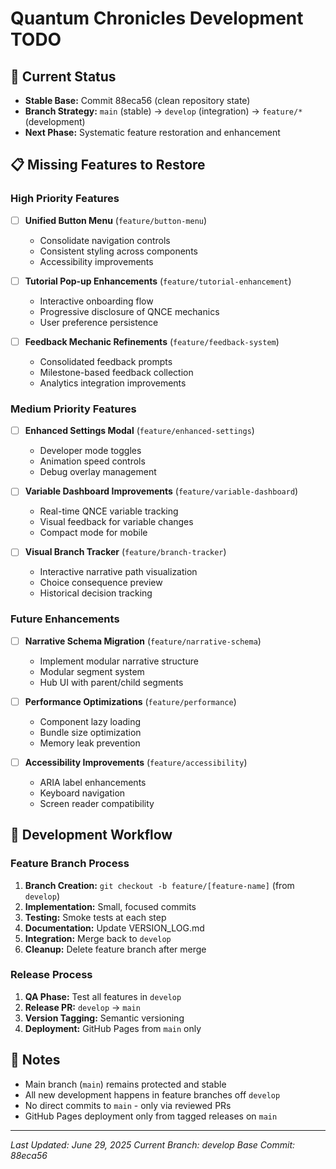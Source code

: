 # Quantum Chronicles Development TODO

## 🎯 Current Status
- **Stable Base:** Commit 88eca56 (clean repository state)
- **Branch Strategy:** `main` (stable) → `develop` (integration) → `feature/*` (development)
- **Next Phase:** Systematic feature restoration and enhancement

## 📋 Missing Features to Restore

### High Priority Features
- [ ] **Unified Button Menu** (`feature/button-menu`)
  - Consolidate navigation controls
  - Consistent styling across components
  - Accessibility improvements

- [ ] **Tutorial Pop-up Enhancements** (`feature/tutorial-enhancement`)
  - Interactive onboarding flow
  - Progressive disclosure of QNCE mechanics
  - User preference persistence

- [ ] **Feedback Mechanic Refinements** (`feature/feedback-system`)
  - Consolidated feedback prompts
  - Milestone-based feedback collection
  - Analytics integration improvements

### Medium Priority Features
- [ ] **Enhanced Settings Modal** (`feature/enhanced-settings`)
  - Developer mode toggles
  - Animation speed controls
  - Debug overlay management

- [ ] **Variable Dashboard Improvements** (`feature/variable-dashboard`)
  - Real-time QNCE variable tracking
  - Visual feedback for variable changes
  - Compact mode for mobile

- [ ] **Visual Branch Tracker** (`feature/branch-tracker`)
  - Interactive narrative path visualization
  - Choice consequence preview
  - Historical decision tracking

### Future Enhancements
- [ ] **Narrative Schema Migration** (`feature/narrative-schema`)
  - Implement modular narrative structure
  - Modular segment system
  - Hub UI with parent/child segments

- [ ] **Performance Optimizations** (`feature/performance`)
  - Component lazy loading
  - Bundle size optimization
  - Memory leak prevention

- [ ] **Accessibility Improvements** (`feature/accessibility`)
  - ARIA label enhancements
  - Keyboard navigation
  - Screen reader compatibility

## 🔄 Development Workflow

### Feature Branch Process
1. **Branch Creation:** `git checkout -b feature/[feature-name]` (from `develop`)
2. **Implementation:** Small, focused commits
3. **Testing:** Smoke tests at each step
4. **Documentation:** Update VERSION_LOG.md
5. **Integration:** Merge back to `develop`
6. **Cleanup:** Delete feature branch after merge

### Release Process
1. **QA Phase:** Test all features in `develop`
2. **Release PR:** `develop` → `main`
3. **Version Tagging:** Semantic versioning
4. **Deployment:** GitHub Pages from `main` only

## 📝 Notes
- Main branch (`main`) remains protected and stable
- All new development happens in feature branches off `develop`
- No direct commits to `main` - only via reviewed PRs
- GitHub Pages deployment only from tagged releases on `main`

---
*Last Updated: June 29, 2025*
*Current Branch: develop*
*Base Commit: 88eca56*
